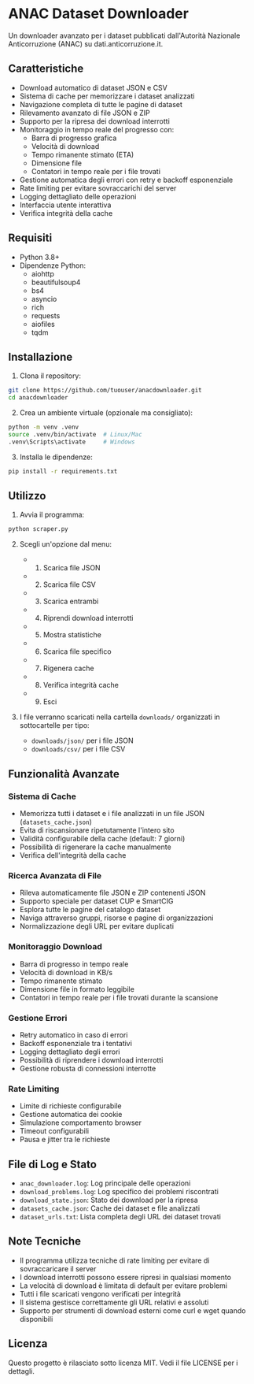 # ANAC Dataset Downloader

Un downloader avanzato per i dataset pubblicati dall'Autorità Nazionale Anticorruzione (ANAC) su dati.anticorruzione.it.

## Caratteristiche

- Download automatico di dataset JSON e CSV
- Sistema di cache per memorizzare i dataset analizzati
- Navigazione completa di tutte le pagine di dataset
- Rilevamento avanzato di file JSON e ZIP
- Supporto per la ripresa dei download interrotti
- Monitoraggio in tempo reale del progresso con:
  - Barra di progresso grafica
  - Velocità di download
  - Tempo rimanente stimato (ETA)
  - Dimensione file
  - Contatori in tempo reale per i file trovati
- Gestione automatica degli errori con retry e backoff esponenziale
- Rate limiting per evitare sovraccarichi del server
- Logging dettagliato delle operazioni
- Interfaccia utente interattiva
- Verifica integrità della cache

## Requisiti

- Python 3.8+
- Dipendenze Python:
  - aiohttp
  - beautifulsoup4
  - bs4
  - asyncio
  - rich
  - requests
  - aiofiles
  - tqdm

## Installazione

1. Clona il repository:
```bash
git clone https://github.com/tuouser/anacdownloader.git
cd anacdownloader
```

2. Crea un ambiente virtuale (opzionale ma consigliato):
```bash
python -m venv .venv
source .venv/bin/activate  # Linux/Mac
.venv\Scripts\activate     # Windows
```

3. Installa le dipendenze:
```bash
pip install -r requirements.txt
```

## Utilizzo

1. Avvia il programma:
```bash
python scraper.py
```

2. Scegli un'opzione dal menu:
   - 1. Scarica file JSON
   - 2. Scarica file CSV
   - 3. Scarica entrambi
   - 4. Riprendi download interrotti
   - 5. Mostra statistiche
   - 6. Scarica file specifico
   - 7. Rigenera cache
   - 8. Verifica integrità cache
   - 9. Esci

3. I file verranno scaricati nella cartella `downloads/` organizzati in sottocartelle per tipo:
   - `downloads/json/` per i file JSON
   - `downloads/csv/` per i file CSV

## Funzionalità Avanzate

### Sistema di Cache
- Memorizza tutti i dataset e i file analizzati in un file JSON (`datasets_cache.json`)
- Evita di riscansionare ripetutamente l'intero sito
- Validità configurabile della cache (default: 7 giorni)
- Possibilità di rigenerare la cache manualmente
- Verifica dell'integrità della cache

### Ricerca Avanzata di File
- Rileva automaticamente file JSON e ZIP contenenti JSON
- Supporto speciale per dataset CUP e SmartCIG
- Esplora tutte le pagine del catalogo dataset
- Naviga attraverso gruppi, risorse e pagine di organizzazioni
- Normalizzazione degli URL per evitare duplicati

### Monitoraggio Download
- Barra di progresso in tempo reale
- Velocità di download in KB/s
- Tempo rimanente stimato
- Dimensione file in formato leggibile
- Contatori in tempo reale per i file trovati durante la scansione

### Gestione Errori
- Retry automatico in caso di errori
- Backoff esponenziale tra i tentativi
- Logging dettagliato degli errori
- Possibilità di riprendere i download interrotti
- Gestione robusta di connessioni interrotte

### Rate Limiting
- Limite di richieste configurabile
- Gestione automatica dei cookie
- Simulazione comportamento browser
- Timeout configurabili
- Pausa e jitter tra le richieste

## File di Log e Stato

- `anac_downloader.log`: Log principale delle operazioni
- `download_problems.log`: Log specifico dei problemi riscontrati
- `download_state.json`: Stato dei download per la ripresa
- `datasets_cache.json`: Cache dei dataset e file analizzati
- `dataset_urls.txt`: Lista completa degli URL dei dataset trovati

## Note Tecniche

- Il programma utilizza tecniche di rate limiting per evitare di sovraccaricare il server
- I download interrotti possono essere ripresi in qualsiasi momento
- La velocità di download è limitata di default per evitare problemi
- Tutti i file scaricati vengono verificati per integrità
- Il sistema gestisce correttamente gli URL relativi e assoluti
- Supporto per strumenti di download esterni come curl e wget quando disponibili

## Licenza

Questo progetto è rilasciato sotto licenza MIT. Vedi il file LICENSE per i dettagli. 